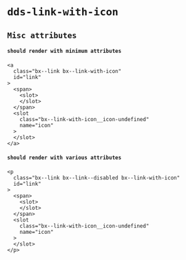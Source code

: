 # `dds-link-with-icon`

## `Misc attributes`

####   `should render with minimum attributes`

```
<a
  class="bx--link bx--link-with-icon"
  id="link"
>
  <span>
    <slot>
    </slot>
  </span>
  <slot
    class="bx--link-with-icon__icon-undefined"
    name="icon"
  >
  </slot>
</a>

```

####   `should render with various attributes`

```
<p
  class="bx--link bx--link--disabled bx--link-with-icon"
  id="link"
>
  <span>
    <slot>
    </slot>
  </span>
  <slot
    class="bx--link-with-icon__icon-undefined"
    name="icon"
  >
  </slot>
</p>

```

